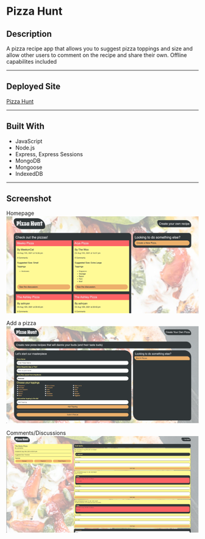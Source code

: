 # Pizza Hunt

## Description
A pizza recipe app that allows you to suggest pizza toppings and size and allow other users to comment on the recipe and share their own. Offline capabilites included

---

## Deployed Site
[Pizza Hunt](#)

---

## Built With
* JavaScript
* Node.js
* Express, Express Sessions
* MongoDB
* Mongoose
* IndexedDB

---

## Screenshot
Homepage
![Homepage](public/assets/images/homepage.png)

Add a pizza
![New Pizza Page](public/assets/images/new-pizza.png)

Comments/Discussions
![Discussion Page](public/assets/images/comments.png)
